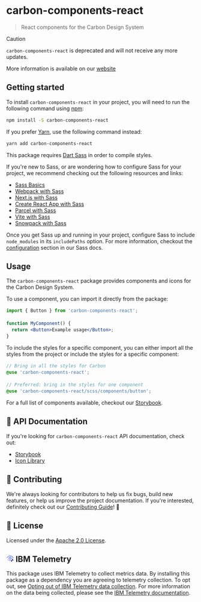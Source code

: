 # carbon-components-react

> React components for the Carbon Design System

> [!CAUTION]  
> `carbon-components-react` is deprecated and will not receive any more updates.
>
> More information is available on our
> [website](https://www.carbondesignsystem.com/deprecations)

## Getting started

To install `carbon-components-react` in your project, you will need to run the
following command using [npm](https://www.npmjs.com/):

```bash
npm install -S carbon-components-react
```

If you prefer [Yarn](https://yarnpkg.com/en/), use the following command
instead:

```bash
yarn add carbon-components-react
```

This package requires [Dart Sass](http://npmjs.com/package/sass) in order to
compile styles.

If you're new to Sass, or are wondering how to configure Sass for your project,
we recommend checking out the following resources and links:

- [Sass Basics](https://sass-lang.com/guide)
- [Webpack with Sass](https://webpack.js.org/loaders/sass-loader/)
- [Next.js with Sass](https://nextjs.org/docs/basic-features/built-in-css-support#sass-support)
- [Create React App with Sass](https://create-react-app.dev/docs/adding-a-sass-stylesheet/)
- [Parcel with Sass](https://v2.parceljs.org/languages/sass/)
- [Vite with Sass](https://vitejs.dev/guide/features.html#css-pre-processors)
- [Snowpack with Sass](https://www.snowpack.dev/guides/sass/)

Once you get Sass up and running in your project, configure Sass to include
`node_modules` in its `includePaths` option. For more information, checkout the
[configuration](../styles/docs/sass.md#configuration) section in our Sass docs.

## Usage

The `carbon-components-react` package provides components and icons for the
Carbon Design System.

To use a component, you can import it directly from the package:

```jsx
import { Button } from 'carbon-components-react';

function MyComponent() {
  return <Button>Example usage</Button>;
}
```

To include the styles for a specific component, you can either import all the
styles from the project or include the styles for a specific component:

```scss
// Bring in all the styles for Carbon
@use 'carbon-components-react';

// Preferred: bring in the styles for one component
@use 'carbon-components-react/scss/components/button';
```

For a full list of components available, checkout our
[Storybook](https://react.carbondesignsystem.com/).

## 📖 API Documentation

If you're looking for `carbon-components-react` API documentation, check out:

- [Storybook](https://react.carbondesignsystem.com/)
- [Icon Library](https://www.carbondesignsystem.com/guidelines/icons/library/)

## 🙌 Contributing

We're always looking for contributors to help us fix bugs, build new features,
or help us improve the project documentation. If you're interested, definitely
check out our [Contributing Guide](/.github/CONTRIBUTING.md)! 👀

## 📝 License

Licensed under the [Apache 2.0 License](/LICENSE).

## <picture><source height="20" width="20" media="(prefers-color-scheme: dark)" srcset="https://raw.githubusercontent.com/ibm-telemetry/telemetry-js/main/docs/images/ibm-telemetry-dark.svg"><source height="20" width="20" media="(prefers-color-scheme: light)" srcset="https://raw.githubusercontent.com/ibm-telemetry/telemetry-js/main/docs/images/ibm-telemetry-light.svg"><img height="20" width="20" alt="IBM Telemetry" src="https://raw.githubusercontent.com/ibm-telemetry/telemetry-js/main/docs/images/ibm-telemetry-light.svg"></picture> IBM Telemetry

This package uses IBM Telemetry to collect metrics data. By installing this
package as a dependency you are agreeing to telemetry collection. To opt out,
see
[Opting out of IBM Telemetry data collection](https://github.com/ibm-telemetry/telemetry-js/tree/main#opting-out-of-ibm-telemetry-data-collection).
For more information on the data being collected, please see the
[IBM Telemetry documentation](https://github.com/ibm-telemetry/telemetry-js/tree/main#ibm-telemetry-collection-basics).
